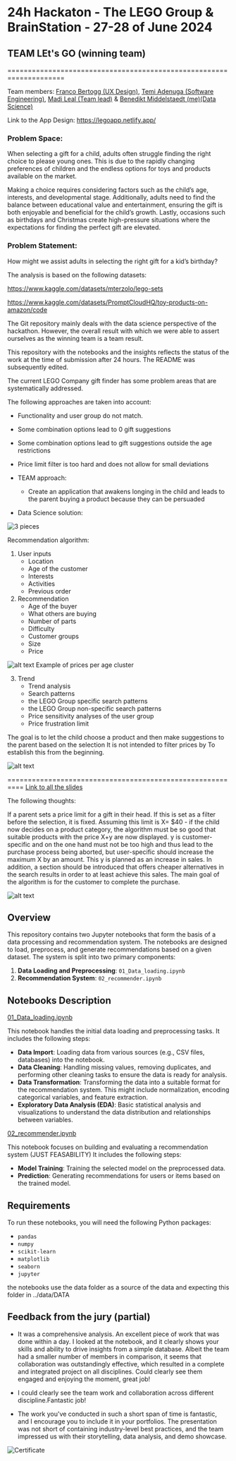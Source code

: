 # 24h Hackaton - The LEGO Group & BrainStation - 27-28 of June 2024
## TEAM LEt's GO (winning team)
====================================================================

Team members: 
[Franco Bertogg (UX Design)](https://www.linkedin.com/in/franco-bertogg-gallardo/),
[Temi Adenuga (Software Engineering)](https://www.linkedin.com/in/temi-adenuga/),
[Madi Leal (Team lead)](https://www.linkedin.com/in/madelymleal/) &
[Benedikt Middelstaedt (me)(Data Science)](https://www.linkedin.com/in/benedikt-middelstaedt/)


Link to the App Design:
https://legoapp.netlify.app/

### Problem Space:

When selecting a gift for a child, adults often struggle finding the right choice to please young ones. This is due to the rapidly changing preferences of children and the endless options for toys and products available on the market.

Making a choice requires considering factors such as the child’s age, interests, and developmental stage. Additionally, adults need to find the balance between educational value and entertainment, ensuring the gift is both enjoyable and beneficial for the child’s growth. Lastly, occasions such as birthdays and Christmas create high-pressure situations where the expectations for finding the perfect gift are elevated.

### Problem Statement:
How might we assist adults in selecting the right gift for a kid’s birthday?


The analysis is based on the following datasets: 

https://www.kaggle.com/datasets/mterzolo/lego-sets

https://www.kaggle.com/datasets/PromptCloudHQ/toy-products-on-amazon/code

The Git repository mainly deals with the data science perspective of the hackathon. However, the overall result with which we were able to assert ourselves as the winning team is a team result. 

This repository with the notebooks and the insights reflects the status of the work at the time of submission after 24 hours. The README was subsequently edited.

The current LEGO Company gift finder has some problem areas that are
systematically addressed.

The following approaches are taken into account:

- Functionality and user group do not match.
- Some combination options lead to 0 gift suggestions
- Some combination options lead to gift suggestions outside the age restrictions
- Price limit filter is too hard and does not allow for small deviations

- TEAM approach:
    - Create an application that awakens longing in the child and leads to the parent buying a product because they can be persuaded

- Data Science solution:


![3 pieces](images/image.png)

Recommendation algorithm:
1. User inputs
    - Location
    - Age of the customer
    - Interests
    - Activities
    - Previous order
2. Recommendation
    - Age of the buyer
    - What others are buying
    - Number of parts
    - Difficulty
    - Customer groups
    - Size
    - Price

![alt text](images/image3.png)
Example of prices per age cluster


3. Trend
    - Trend analysis
    - Search patterns
    - the LEGO Group specific search patterns
    - the LEGO Group non-specific search patterns
    - Price sensitivity analyses of the user group
    - Price frustration limit

The goal is to let the child choose a product and then make suggestions to the parent based on the selection
It is not intended to filter prices by To establish this from the beginning.

![alt text](images/image2.png)


==========================================================
[Link to all the slides](LEtsGO_presentation.pdf)

The following thoughts:


If a parent sets a price limit for a gift in their head. If this is set as a filter before
the selection, it is fixed. Assuming this limit is X= $40 - if the child now decides on a product category,
the algorithm must be so good that suitable products with the price X+y are now displayed. y is customer-specific and on the one hand must not be too high and
thus lead to the purchase process being aborted, but user-specific should increase the maximum X by an amount. This y is planned as an increase in sales. In addition, a section should be introduced that offers cheaper alternatives in the search results in order to at least achieve this sales.
The main goal of the algorithm is for the customer to complete the purchase.

![alt text](images/image-1.png)

## Overview

This repository contains two Jupyter notebooks that form the basis of a data processing and recommendation system. The notebooks are designed to load, preprocess, and generate recommendations based on a given dataset. The system is split into two primary components:

1. **Data Loading and Preprocessing**: `01_Data_loading.ipynb`
2. **Recommendation System**: `02_recommender.ipynb`

## Notebooks Description

[01_Data_loading.ipynb](/01_Data_loading.ipynb)

This notebook handles the initial data loading and preprocessing tasks. It includes the following steps:

- **Data Import**: Loading data from various sources (e.g., CSV files, databases) into the notebook.
- **Data Cleaning**: Handling missing values, removing duplicates, and performing other cleaning tasks to ensure the data is ready for analysis.
- **Data Transformation**: Transforming the data into a suitable format for the recommendation system. This might include normalization, encoding categorical variables, and feature extraction.
- **Exploratory Data Analysis (EDA)**: Basic statistical analysis and visualizations to understand the data distribution and relationships between variables.

[02_recommender.ipynb](/02_recommender.ipynb)

This notebook focuses on building and evaluating a recommendation system (JUST FEASABILITY) It includes the following steps:


- **Model Training**: Training the selected model on the preprocessed data.
- **Prediction**: Generating recommendations for users or items based on the trained model.

## Requirements

To run these notebooks, you will need the following Python packages:

- `pandas`
- `numpy`
- `scikit-learn`
- `matplotlib`
- `seaborn`
- `jupyter`

the notebooks use the data folder as a source of the data and expecting this folder in ../data/DATA

## Feedback from the jury (partial)

- It was a comprehensive analysis. An excellent piece of work that was done within a day. I looked at the notebook, and it clearly shows your skills and ability to drive insights from a simple database.
Albeit the team had a smaller number of members in comparison, it seems that collaboration was outstandingly effective, which resulted in a complete and integrated project on all disciplines.
Could clearly see them engaged and enjoying the moment, great job!
- I could clearly see the team work and collaboration across different discipline.Fantastic job!

- The work you've conducted in such a short span of time is fantastic, and I encourage you to include it in your portfolios. The presentation was not short of containing industry-level best practices, and the team impressed us with their storytelling, data analysis, and demo showcase.

![Certificate](images/Hackathon_winner_certificate.jpg)

